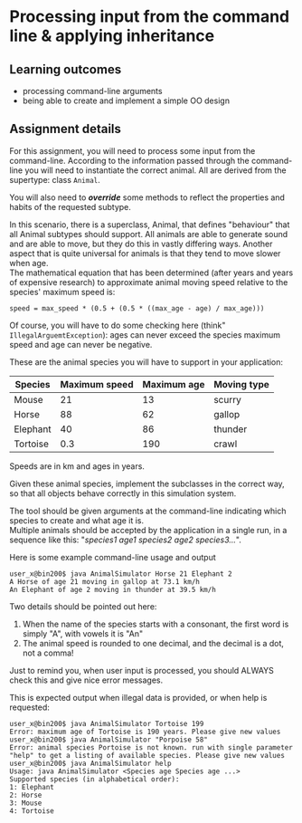# Processing input from the command line & applying inheritance

## Learning outcomes

* processing command-line arguments
* being able to create and implement a simple OO design

## Assignment details

For this assignment, you will need to process some input from the command-line.
According to the information passed through the command-line you will need to instantiate the correct
 animal. All are derived from the supertype: class `Animal`.
 
You will also need to **_override_** some methods to reflect the properties and habits of the requested subtype.

In this scenario, there is a superclass, Animal, that defines "behaviour" that all Animal subtypes should support. 
All animals are able to generate sound and are able to move, but they do this in vastly differing ways.
Another aspect that is quite universal for animals is that they tend to move slower when age.  
The mathematical equation that has been determined (after years and years of expensive research)
 to approximate animal moving speed relative to the species' maximum speed is:  

```
speed = max_speed * (0.5 + (0.5 * ((max_age - age) / max_age)))
```

Of course, you will have to do some checking here (think" `IllegalArguemtException`): 
ages can never exceed the species maximum speed and age can never be negative.  

These are the animal species you will have to support in your application:


Species       | Maximum speed  | Maximum age  | Moving type
------------- | -------------- | ------------ | ------------
Mouse         | 21             | 13           | scurry
Horse         | 88             | 62           | gallop
Elephant      | 40             | 86           | thunder
Tortoise      | 0.3            | 190          | crawl

Speeds are in km and ages in years.  

Given these animal species, implement the subclasses in the correct way, 
so that all objects behave correctly in this simulation system.

The tool should be given arguments at the command-line indicating which species to create and what age it is.  
Multiple animals should be accepted by the application in a single run, in a sequence like this: "_species1 age1 species2 age2 species3..._".

Here is some example command-line usage and output

```
user_x@bin200$ java AnimalSimulator Horse 21 Elephant 2
A Horse of age 21 moving in gallop at 73.1 km/h
An Elephant of age 2 moving in thunder at 39.5 km/h
```

Two details should be pointed out here: 
1. When the name of the species starts with a consonant, the first word is simply "A", with vowels it is "An"
2. The animal speed is rounded to one decimal, and the decimal is a dot, not a comma!

Just to remind you, when user input is processed, you should ALWAYS check this and give nice error messages.

This is expected output when illegal data is provided, or when help is requested:

```
user_x@bin200$ java AnimalSimulator Tortoise 199
Error: maximum age of Tortoise is 190 years. Please give new values
user_x@bin200$ java AnimalSimulator "Porpoise 58"
Error: animal species Portoise is not known. run with single parameter "help" to get a listing of available species. Please give new values
user_x@bin200$ java AnimalSimulator help
Usage: java AnimalSimulator <Species age Species age ...>
Supported species (in alphabetical order):
1: Elephant
2: Horse
3: Mouse
4: Tortoise
```

